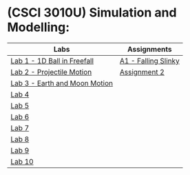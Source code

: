 # (CSCI 3010U) Simulation and Modelling:
Labs                          | Assignments
------------------------------|-----------------------------------
[Lab 1 - 1D Ball in Freefall](lab/Lab1/) | [A1 - Falling Slinky](ass/A1/)  
[Lab 2 - Projectile Motion](lab/Lab2/) | [Assignment 2](ass/A2/)  
[Lab 3 - Earth and Moon Motion](lab/Lab3/) |
[Lab 4](lab/Lab4/) |
[Lab 5](lab/Lab5/) |
[Lab 6](lab/Lab6/) |
[Lab 7](lab/Lab7/) |
[Lab 8](lab/Lab8/) |
[Lab 9](lab/Lab9/) |
[Lab 10](lab/Lab10/)  |  
